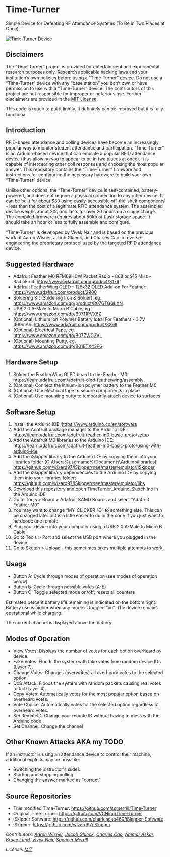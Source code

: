 # Time-Turner
Simple Device for Defeating RF Attendance Systems (To Be in Two Places at Once)

![Time-Turner Device](time-turner.jpg)

## Disclaimers
The “Time-Turner” project is provided for entertainment and experimental research purposes only. Research applicable hacking laws and your institution’s own policies before using a “Time-Turner” device. Do not use a “Time-Turner” device with any “base station” you don’t own or have permission to use with a “Time-Turner” device. The contributors of this project are not responsible for improper or nefarious use. Further disclaimers are provided in the [MIT License](https://github.com/scmerrill/Time-Turner/blob/main/LICENSE).

This code is rough to put it lightly. It definitely can be improved but it is fully functional

## Introduction
RFID-based attendance and polling devices have become an increasingly popular way to monitor student attendance and participation. “Time-Turner” is an Arduino-based device that can emulate a popular RFID attendance device (thus allowing you to appear to be in two places at once). It is capable of intercepting other poll responses and choosing the most popular answer. This repository contains the “Time-Turner” firmware and instructions for configuring the necessary hardware to build your own “Time-Turner” device.

Unlike other options, the “Time-Turner” device is self-contained, battery-powered, and does not require a physical connection to any other device. It can be built for about $39 using easily-accessible off-the-shelf components - less than the cost of a legitimate RFID attendance system. The assembled device weighs about 20g and lasts for over 20 hours on a single charge. The compiled firmware requires about 50kb of flash storage space. It should take an hour or less to fully assemble and configure.

“Time-Turner” is developed by Vivek Nair and is based on the previous work of Aaron Wisner, Jacob Glueck, and Charles Cao in reverse-engineering the proprietary protocol used by the targeted RFID attendance device.

## Suggested Hardware
* Adafruit Feather M0 RFM69HCW Packet Radio - 868 or 915 MHz - RadioFruit: https://www.adafruit.com/product/3176
* Adafruit FeatherWing OLED - 128x32 OLED Add-on For Feather: https://www.adafruit.com/product/2900
* Soldering Kit (Soldering Iron & Solder), eg. https://www.amazon.com/gp/product/B07GTGGLXN
* USB 2.0 A-Male to Micro B Cable, eg. https://www.amazon.com/dp/B0711PVX6Z
* (Optional) Lithium Ion Polymer Battery Ideal For Feathers - 3.7V 400mAh: https://www.adafruit.com/product/3898
* (Optional) Electrical Tape, eg. https://www.amazon.com/gp/B07ZWC2VL
* (Optional) Mounting Putty, eg. https://www.amazon.com/dp/B01ETX43FG

## Hardware Setup
1. Solder the FeatherWing OLED board to the Feather M0: https://learn.adafruit.com/adafruit-oled-featherwing/assembly
1. (Optional) Connect the lithium-ion polymer battery to the Feather M0
1. (Optional) Use electrical tape to secure components in place
1. (Optional) Use mounting putty to temporarily attach device to surfaces

## Software Setup
1. Install the Arduino IDE: https://www.arduino.cc/en/software
1. Add the Adafruit package manager to the Arduino IDE: https://learn.adafruit.com/adafruit-feather-m0-basic-proto/setup
1. Add the Adafruit M0 libraries to the Arduino IDE: https://learn.adafruit.com/adafruit-feather-m0-basic-proto/using-with-arduino-ide
1. Add the iSkipper library to the Arduino IDE by copying them into your libraries folder (C:\Users\%username%\Documents\Arduino\libraries): https://github.com/wizard97/iSkipper/tree/master/emulator/iSkipper
1. Add the iSkipper library dependencies to the Arduino IDE by copying them into your libraries folder: https://github.com/wizard97/iSkipper/tree/master/emulator/libs
1. Download this repository and open TimeTurner_Arduino_Sketch.ino in the Arduino IDE
1. Go to Tools > Board > Adafruit SAMD Boards and select “Adafruit Feather M0”
1. You may want to change “MY_CLICKER_ID” to something else. This can be changed later but is a little easier to do in the code if you just want to hardcode one remote
1. Plug your device into your computer using a USB 2.0 A-Male to Micro B Cable
1. Go to Tools > Port and select the USB port where you plugged in the device
1. Go to Sketch > Upload - this sometimes takes multiple attempts to work.

## Usage
* Button A: Cycle through modes of operation (see modes of operation below)
* Button B: Cycle through possible votes (A-E)
* Button C: Toggle selected mode on/off; resets all counters

Estimated percent battery life remaining is indicated on the bottom right. Battery use is higher when any mode is toggled “on”. The device remains operational while charging.

The current channel is displayed above the battery

## Modes of Operation
* View Votes: Displays the number of votes for each option overheard by device.
* Fake Votes: Floods the system with fake votes from random device IDs (Layer 7).
* Change Votes: Changes (overwrites) all overheard votes to the selected option.
* DoS Attack: Floods the system with random packets causing real votes to fail (Layer 4).
* Copy Votes: Automatically votes for the most popular option based on overheard votes.
* Vote Choice: Automatically votes for the selected option regardless of overheard votes.
* Set RemoteID: Change your remote ID without having to mess with the Arduino code
* Set Channel: Change the channel

## Other Known Attacks AKA my TODO
If an instructor is using an attendance device to control their machine, additional exploits may be possible.
* Switching the instructor's slides
* Starting and stopping polling
* Changing the answer marked as "correct"

## Source Repositories
* This modified Time-Turner: https://github.com/scmerrill/Time-Turner
* Original Time-Turner: https://github.com/VCNinc/Time-Turner
* iSkipper Software: https://github.com/charlescao460/iSkipper-Software
* iSkipper: https://github.com/wizard97/iSkipper

*Contributors: [Aaron Wisner](https://github.com/wizard97), [Jacob Glueck](https://github.com/orangeturtle739), [Charles Cao](https://github.com/charlescao460), [Ammar Askar](https://github.com/ammaraskar), [Bruce Land](https://people.ece.cornell.edu/land/), [Vivek Nair](https://github.com/VCNinc), [Spencer Merrill](https://github.com/scmerrill)*

*License: [MIT](https://github.com/scmerrill/Time-Turner/blob/main/LICENSE)*
